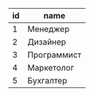 | id | name |
| --- | --- |
| 1 | Менеджер |
| 2 | Дизайнер |
| 3 | Программист |
| 4 | Маркетолог |
| 5 | Бухгалтер |

